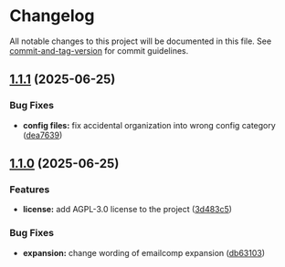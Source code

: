 # Changelog

All notable changes to this project will be documented in this file. See [commit-and-tag-version](https://github.com/absolute-version/commit-and-tag-version) for commit guidelines.

## [1.1.1](https://github.com/iop098321qwe/deeptree_espanso_windows/compare/v1.1.0...v1.1.1) (2025-06-25)


### Bug Fixes

* **config files:** fix accidental organization into wrong config category ([dea7639](https://github.com/iop098321qwe/deeptree_espanso_windows/commit/dea763972451159a26997abc94b3decfb8d6b821))

## [1.1.0](https://github.com/iop098321qwe/deeptree_espanso_windows/compare/v1.0.0...v1.1.0) (2025-06-25)


### Features

* **license:** add AGPL-3.0 license to the project ([3d483c5](https://github.com/iop098321qwe/deeptree_espanso_windows/commit/3d483c554929f3094c9c6555de80d85fa0efac10))


### Bug Fixes

* **expansion:** change wording of emailcomp expansion ([db63103](https://github.com/iop098321qwe/deeptree_espanso_windows/commit/db63103fa1eec043a2fcae08f4c4e4e5aa4933d9))
